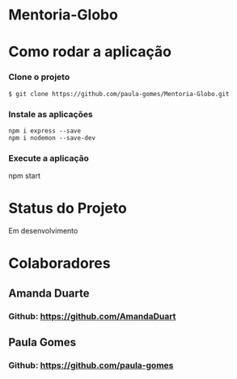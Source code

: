 # Mentoria-Globo

# Como rodar a aplicação

### Clone o projeto
```
$ git clone https://github.com/paula-gomes/Mentoria-Globo.git
```
### Instale as aplicações
 ```
 npm i express --save
 npm i nodemon --save-dev
 
```
### Execute a aplicação
 npm start

# Status do Projeto

Em desenvolvimento

# Colaboradores

## Amanda Duarte
### Github: https://github.com/AmandaDuart

## Paula Gomes
### Github: https://github.com/paula-gomes